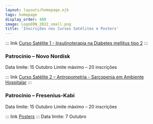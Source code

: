 ```yaml
---
layout: layouts/homepage.njk
tags: homepage
display_order: 400
image: LogoEDN_2022_small.png
title: 'Inscrições nos Cursos Satélites e Posters'
---
```

::: link
[Curso Satélite 1 - Insulinoterapia na Diabetes mellitus tipo 2](/inscricoes/curso_satelite_1/)
:::
### Patrocínio – Novo Nordisk
Data limite: 15 Outubro
Limite máximo – 20 inscrições

::: link
[Curso Satélite 2 – Antropometria - Sarcopenia em Ambiente Hospitalar](/inscricoes/curso_satelite_2/)
:::
### Patrocínio – Fresenius-Kabi
Data limite: 15 Outubro
Limite máximo – 20 inscrições


::: link
[Posters](/inscricoes/posters/) 
:::
Data limite: 7 Outubro